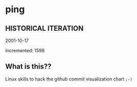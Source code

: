 # ping

## HISTORICAL ITERATION
2001-10-17

Incremented: 1598

## What is this?? 
Linux skills to hack the github commit visualization chart `;-)`
